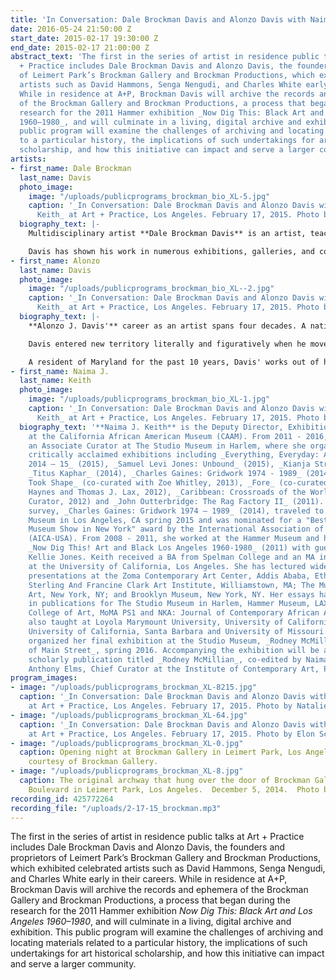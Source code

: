 ```yaml
---
title: 'In Conversation: Dale Brockman Davis and Alonzo Davis with Naima J. Keith'
date: 2016-05-24 21:50:00 Z
start_date: 2015-02-17 19:30:00 Z
end_date: 2015-02-17 21:00:00 Z
abstract_text: 'The first in the series of artist in residence public talks at Art
  + Practice includes Dale Brockman Davis and Alonzo Davis, the founders and proprietors
  of Leimert Park’s Brockman Gallery and Brockman Productions, which exhibited celebrated
  artists such as David Hammons, Senga Nengudi, and Charles White early in their careers.
  While in residence at A+P, Brockman Davis will archive the records and ephemera
  of the Brockman Gallery and Brockman Productions, a process that began during the
  research for the 2011 Hammer exhibition _Now Dig This: Black Art and Los Angeles
  1960–1980_, and will culminate in a living, digital archive and exhibition. This
  public program will examine the challenges of archiving and locating materials related
  to a particular history, the implications of such undertakings for art historical
  scholarship, and how this initiative can impact and serve a larger community.'
artists:
- first_name: Dale Brockman
  last_name: Davis
  photo_image:
    image: "/uploads/publicprograms_brockman_bio_XL-5.jpg"
    caption: '_In Conversation: Dale Brockman Davis and Alonzo Davis with Naima J.
      Keith_ at Art + Practice, Los Angeles. February 17, 2015. Photo by Sean Shim-Boyle.'
  biography_text: |-
    Multidisciplinary artist **Dale Brockman Davis** is an artist, teacher, community arts activist, and curator.  Co-founder with his brother, Alonzo Brockman Davis, of the Brockman Gallery, a Leimert Park institution, Davis creates multimedia artworks that center upon the use of color, texture, and form to capture histories of the past.

    Davis has shown his work in numerous exhibitions, galleries, and contemporary art forums, including the Hammer Museum, Roberts & Tilton Gallery, the San Luis Obispo Museum of Art, the Watts Towers Art Center, and the California African American Museum.  In 1997, Davis received acknowledgement for his cultural contributions to the community by the California State Senate.  More recently, he was awarded for outstanding cultural contributions by two Los Angeles city officials: Mayor Antonio Villaraigosa in 2009 and Council Member Bernard Parks in 2012.
- first_name: Alonzo
  last_name: Davis
  photo_image:
    image: "/uploads/publicprograms_brockman_bio_XL--2.jpg"
    caption: '_In Conversation: Dale Brockman Davis and Alonzo Davis with Naima J.
      Keith_ at Art + Practice, Los Angeles. February 17, 2015. Photo by Elon Schoenholz.'
  biography_text: |-
    **Alonzo J. Davis'** career as an artist spans four decades. A native of Tuskegee, Alabama, Davis moved with his family to Los Angeles in his early teens. After acquiring an undergraduate degree at Pepperdine College he earned an MFA in Design at Otis Art Institute. Influenced early on by the assemblagists, Davis soon took wing and began to experiment with a variety of mediums, techniques and themes. Inspired by travel to Africa, the Caribbean and American Southwest-the colors and patterns of Pacific Rim cultures also seeped into Davis' artwork. During the '70's and early '80's, his involvement in the California mural movement culminated with the 1984 Olympic Murals project.

    Davis entered new territory literally and figuratively when he moved from Los Angeles to Sacramento, California in '87. Fellowships in Hawaii and Texas inaugurated new bodies of work and led to job opportunities in academia--deanships at the San Antonio Art Institute and the Memphis College of Art. During this period his on-going Blanket Series of woven paintings-morphed into a series of installations: _Christopher Columbus Did Not Discover America_ which incorporated light elements, rocks and arrows, and the _Tar Paper Series_, richly-textured organic forms that Davis "choreographed" onto large walls. These works signaled a transition from 2-D to 3-D and commissions to create public art for the Boston Subway, Atlanta International Airport, a shopping mall and new main library in Tennessee.

    A resident of Maryland for the past 10 years, Davis' works out of his studio at Montpelier Arts Center in Laurel. He continues to create for the public art sphere.
- first_name: Naima J.
  last_name: Keith
  photo_image:
    image: "/uploads/publicprograms_brockman_bio_XL-1.jpg"
    caption: '_In Conversation: Dale Brockman Davis and Alonzo Davis with Naima J.
      Keith_ at Art + Practice, Los Angeles. February 17, 2015. Photo by Sean Shim-Boyle.'
  biography_text: '**Naima J. Keith** is the Deputy Director, Exhibitions and Programs
    at the California African American Museum (CAAM). From 2011 - 2016, Keith was
    an Associate Curator at The Studio Museum in Harlem, where she organized several
    critically acclaimed exhibitions including _Everything, Everyday: Artists in Residence
    2014 – 15_ (2015), _Samuel Levi Jones: Unbound_ (2015), _Kianja Strobert_ (2014),
    _Titus Kaphar_ (2014), _Charles Gaines: Gridwork 1974 - 1989_ (2014), _The Shadows
    Took Shape_ (co-curated with Zoe Whitley, 2013), _Fore_ (co-curated with Lauren
    Haynes and Thomas J. Lax, 2012), _Caribbean: Crossroads of the World_ (Institutional
    Curator, 2012) and _John Outterbridge: The Rag Factory II_ (2011). Her historical
    survey, _Charles Gaines: Gridwork 1974 – 1989_ (2014), traveled to the Hammer
    Museum in Los Angeles, CA spring 2015 and was nominated for a "Best Monographic
    Museum Show in New York" award by the International Association of Art Critics
    (AICA-USA). From 2008 - 2011, she worked at the Hammer Museum and helped organize
    _Now Dig This! Art and Black Los Angeles 1960-1980_ (2011) with guest curator
    Kellie Jones. Keith received a BA from Spelman College and an MA in art history
    at the University of California, Los Angeles. She has lectured widely, including
    presentations at the Zoma Contemporary Art Center, Addis Ababa, Ethiopia; The
    Sterling And Francine Clark Art Institute, Williamstown, MA; The Museum of Modern
    Art, New York, NY; and Brooklyn Museum, New York, NY. Her essays have been featured
    in publications for The Studio Museum in Harlem, Hammer Museum, LAXART, Pomona
    College of Art, MoMA PS1 and NKA: Journal of Contemporary African Art. Keith has
    also taught at Loyola Marymount University, University of California, Los Angeles,
    University of California, Santa Barbara and University of Missouri. She recently
    organized her final exhibition at the Studio Museum, _Rodney McMillian: Views
    of Main Street_, spring 2016. Accompanying the exhibition will be a full-color
    scholarly publication titled _Rodney McMillian_, co-edited by Naima J. Keith and
    Anthony Elms, Chief Curator at the Institute of Contemporary Art, Philadelphia.'
program_images:
- image: "/uploads/publicprograms_brockman_XL-8215.jpg"
  caption: '_In Conversation: Dale Brockman Davis and Alonzo Davis with Naima J. Keith_
    at Art + Practice, Los Angeles. February 17, 2015. Photo by Natalie Hon.'
- image: "/uploads/publicprograms_brockman_XL-64.jpg"
  caption: '_In Conversation: Dale Brockman Davis and Alonzo Davis with Naima J. Keith_
    at Art + Practice, Los Angeles. February 17, 2015. Photo by Elon Schoenholz.'
- image: "/uploads/publicprograms_brockman_XL-0.jpg"
  caption: Opening night at Brockman Gallery in Leimert Park, Los Angeles. 1967.  Image
    courtesy of Brockman Gallery.
- image: "/uploads/publicprograms_brockman_XL-8.jpg"
  caption: The original archway that hung over the door of Brockman Gallery on Degnan
    Boulevard in Leimert Park, Los Angeles.  December 5, 2014.  Photo by Sean Shim-Boyle.
recording_id: 425772264
recording_file: "/uploads/2-17-15_brockman.mp3"
---
```


The first in the series of artist in residence public talks at Art + Practice includes Dale Brockman Davis and Alonzo Davis, the founders and proprietors of Leimert Park’s Brockman Gallery and Brockman Productions, which exhibited celebrated artists such as David Hammons, Senga Nengudi, and Charles White early in their careers. While in residence at A+P, Brockman Davis will archive the records and ephemera of the Brockman Gallery and Brockman Productions, a process that began during the research for the 2011 Hammer exhibition _Now Dig This: Black Art and Los Angeles 1960–1980_, and will culminate in a living, digital archive and exhibition. This public program will examine the challenges of archiving and locating materials related to a particular history, the implications of such undertakings for art historical scholarship, and how this initiative can impact and serve a larger community.